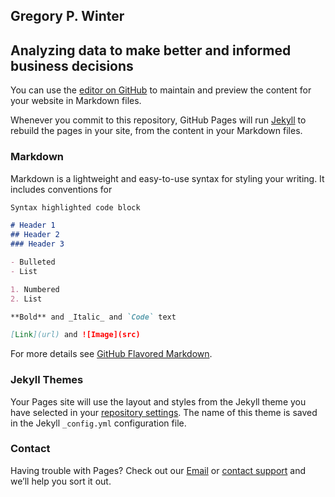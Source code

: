 ## Gregory P. Winter
## Analyzing data to make better and informed business decisions

You can use the [editor on GitHub](https://github.com/Superxc1000/website/edit/master/index.md) to maintain and preview the content for your website in Markdown files.

Whenever you commit to this repository, GitHub Pages will run [Jekyll](https://jekyllrb.com/) to rebuild the pages in your site, from the content in your Markdown files.

### Markdown

Markdown is a lightweight and easy-to-use syntax for styling your writing. It includes conventions for

```markdown
Syntax highlighted code block

# Header 1
## Header 2
### Header 3

- Bulleted
- List

1. Numbered
2. List

**Bold** and _Italic_ and `Code` text

[Link](url) and ![Image](src)
```

For more details see [GitHub Flavored Markdown](https://guides.github.com/features/mastering-markdown/).

### Jekyll Themes

Your Pages site will use the layout and styles from the Jekyll theme you have selected in your [repository settings](https://github.com/Superxc1000/website/settings). The name of this theme is saved in the Jekyll `_config.yml` configuration file.

### Contact

Having trouble with Pages? Check out our [Email](gregorypwinter@gmail.com) or [contact support](https://github.com/contact) and we’ll help you sort it out.
